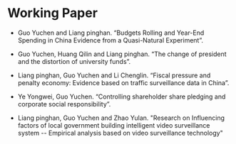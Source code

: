 # Working Paper
- Guo Yuchen and Liang pinghan. “Budgets Rolling and Year-End Spending in China Evidence from a Quasi-Natural Experiment”.
- Guo Yuchen, Huang Qilin and Liang pinghan. “The change of president and the distortion of university funds”.
- Liang pinghan, Guo Yuchen and Li Chenglin. “Fiscal pressure and penalty economy: Evidence based on traffic surveillance data in China”.

- Ye Yongwei, Guo Yuchen. “Controlling shareholder share pledging and corporate social responsibility”.   
- Liang pinghan, Guo Yuchen and Zhao Yulan. "Research on Influencing factors of local government building intelligent video surveillance system
-- Empirical analysis based on video surveillance technology"
